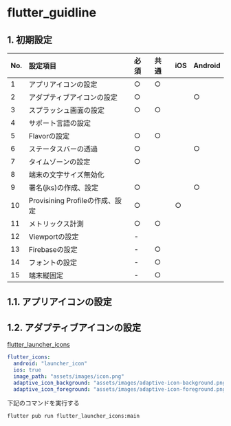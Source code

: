 # flutter_guidline

## 1. 初期設定

|No.|設定項目|必須|共通|iOS|Android|
|:----|:----|:----|:----|:----|:----|
|1|アプリアイコンの設定|○|○| | |
|2|アダプティブアイコンの設定|○| | |○|
|3|スプラッシュ画面の設定|○|○| | |
|4|サポート言語の設定| | | | |
|5|Flavorの設定|○|○| | |
|6|ステータスバーの透過|○| | |○|
|7|タイムゾーンの設定|○| | | |
|8|端末の文字サイズ無効化| | | | |
|9|署名(jks)の作成、設定|○| | |○|
|10|Provisining Profileの作成、設定|○| |○| |
|11|メトリックス計測|○|○| | |
|12|Viewportの設定|-| | | |
|13|Firebaseの設定|-|○| | |
|14|フォントの設定|-|○| | |
|15|端末縦固定|-|○| | |

## 1.1. アプリアイコンの設定
## 1.2. アダプティブアイコンの設定

[flutter_launcher_icons](https://pub.dev/packages/flutter_launcher_icons)


```:pubspec.yaml
flutter_icons:
  android: "launcher_icon"
  ios: true
  image_path: "assets/images/icon.png"
  adaptive_icon_background: "assets/images/adaptive-icon-background.png"
  adaptive_icon_foreground: "assets/images/adaptive-icon-foreground.png"
```  

下記のコマンドを実行する
```
flutter pub run flutter_launcher_icons:main
```
